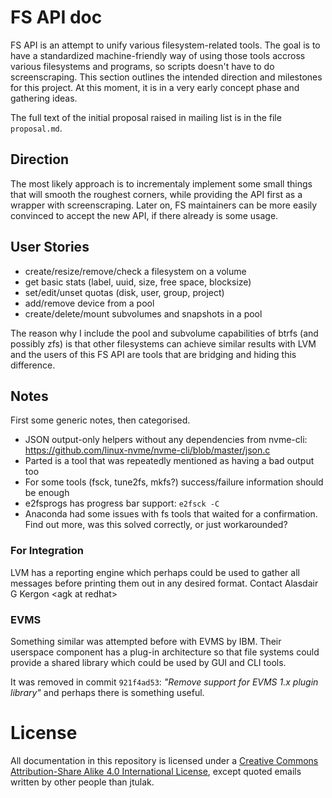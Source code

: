 # FS API doc

FS API is an attempt to unify various filesystem-related tools. The goal is to
have a standardized machine-friendly way of using those tools accross various
filesystems and programs, so scripts doesn't have to do screenscraping.  This
section outlines the intended direction and milestones for this project.  At
this moment, it is in a very early concept phase and gathering ideas.

The full text of the initial proposal raised in mailing list is in the file
``proposal.md``.


## Direction

The most likely approach is to incrementaly implement some small things that
will smooth the roughest corners, while providing the API first as a wrapper
with screenscraping. Later on, FS maintainers can be more easily convinced to
accept the new API, if there already is some usage.

## User Stories
* create/resize/remove/check a filesystem on a volume
* get basic stats (label, uuid, size, free space, blocksize)
* set/edit/unset quotas (disk, user, group, project)
* add/remove device from a pool
* create/delete/mount subvolumes and snapshots in a pool

The reason why I include the pool and subvolume capabilities of btrfs (and
possibly zfs) is that other filesystems can achieve similar results with LVM
and the users of this FS API are tools that are bridging and hiding this
difference.

## Notes

First some generic notes, then categorised.

* JSON output-only helpers without any dependencies from nvme-cli:
  https://github.com/linux-nvme/nvme-cli/blob/master/json.c
* Parted is a tool that was repeatedly mentioned as having a bad output too
* For some tools (fsck, tune2fs, mkfs?) success/failure information should be
  enough
* e2fsprogs has progress bar support: ``e2fsck -C``
* Anaconda had some issues with fs tools that waited for a confirmation. Find
  out more, was this solved correctly, or just workarounded?

### For Integration
LVM has a reporting engine which perhaps could be used to gather all messages
before printing them out in any desired format. Contact Alasdair G Kergon \<agk
at redhat\>


### EVMS
Something similar was attempted before with EVMS by IBM. Their userspace
component has a plug-in architecture so that file systems could provide a
shared library which could be used by GUI and CLI tools.

It was removed in commit ``921f4ad53``: *"Remove support for EVMS 1.x plugin
library"* and perhaps there is something useful.

# License

All documentation in this repository is licensed under a
[Creative Commons Attribution-Share Alike 4.0 International License](https://creativecommons.org/licenses/by-sa/4.0), except quoted emails written by other people than jtulak.


